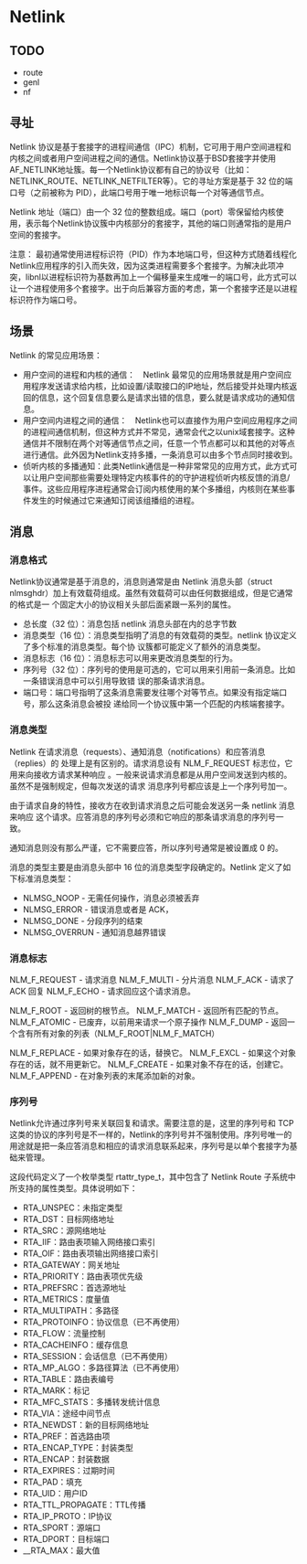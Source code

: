 # Netlink

## TODO

- route
- genl
- nf

## 寻址

Netlink 协议是基于套接字的进程间通信（IPC）机制，它可用于用户空间进程和内核之间或者用户空间进程之间的通信。Netlink协议基于BSD套接字并使用AF_NETLINK地址簇。每一个Netlink协议都有自己的协议号（比如：NETLINK_ROUTE、NETLINK_NETFILTER等）。它的寻址方案是基于 32 位的端口号（之前被称为 PID），此端口号用于唯一地标识每一个对等通信节点。

Netlink 地址（端口）由一个 32 位的整数组成。端口（port）零保留给内核使用，表示每个Netlink协议簇中内核部分的套接字，其他的端口则通常指的是用户空间的套接字。

注意： 最初通常使用进程标识符（PID）作为本地端口号，但这种方式随着线程化Netlink应用程序的引入而失效，因为这类进程需要多个套接字。为解决此项冲突，libnl以进程标识符为基数再加上一个偏移量来生成唯一的端口号，此方式可以让一个进程使用多个套接字。出于向后兼容方面的考虑，第一个套接字还是以进程标识符作为端口号。

## 场景

Netlink 的常见应用场景：

- 用户空间的进程和内核的通信： Netlink 最常见的应用场景就是用户空间应用程序发送请求给内核，比如设置/读取接口的IP地址，然后接受并处理内核返回的信息，这个回复信息要么是请求出错的信息，要么就是请求成功的通知信息。
- 用户空间内进程之间的通信： Netlink也可以直接作为用户空间应用程序之间的进程间通信机制，但这种方式并不常见，通常会代之以unix域套接字。这种通信并不限制在两个对等通信节点之间，任意一个节点都可以和其他的对等点进行通信。此外因为Netlink支持多播，一条消息可以由多个节点同时接收到。
- 侦听内核的多播通知：此类Netlink通信是一种非常常见的应用方式，此方式可以让用户空间那些需要处理特定内核事件的的守护进程侦听内核反馈的消息/事件。这些应用程序进程通常会订阅内核使用的某个多播组，内核则在某些事件发生的时候通过它来通知订阅该组播组的进程。

## 消息

### 消息格式

Netlink协议通常是基于消息的，消息则通常是由 Netlink 消息头部（struct nlmsghdr）加上有效载荷组成。虽然有效载荷可以由任何数据组成，但是它通常的格式是一 个固定大小的协议相关头部后面紧跟一系列的属性。

- 总长度（32 位）：消息包括 netlink 消息头部在内的总字节数
- 消息类型（16 位）：消息类型指明了消息的有效载荷的类型。netlink 协议定义了多个标准的消息类型。每个协 议簇都可能定义了额外的消息类型。
- 消息标志（16 位）：消息标志可以用来更改消息类型的行为。
- 序列号（32 位）：序列号的使用是可选的，它可以用来引用前一条消息。比如一条错误消息中可以引用导致错 误的那条请求消息。
- 端口号：端口号指明了这条消息需要发往哪个对等节点。如果没有指定端口号，那么这条消息会被投 递给同一个协议簇中第一个匹配的内核端套接字。

### 消息类型

Netlink 在请求消息（requests）、通知消息（notifications）和应答消息（replies）的 处理上是有区别的。请求消息设有 NLM_F_REQUEST 标志位，它用来向接收方请求某种响应 。一般来说请求消息都是从用户空间发送到内核的。虽然不是强制规定，但每次发送的请求 消息序列号都应该是上一个序列号加一。

由于请求自身的特性，接收方在收到请求消息之后可能会发送另一条 netlink 消息来响应 这个请求。应答消息的序列号必须和它响应的那条请求消息的序列号一致。

通知消息则没有那么严谨，它不需要应答，所以序列号通常是被设置成 0 的。

消息的类型主要是由消息头部中 16 位的消息类型字段确定的。Netlink 定义了如下标准消息类型：

- NLMSG_NOOP - 无需任何操作，消息必须被丢弃
- NLMSG_ERROR - 错误消息或者是 ACK，
- NLMSG_DONE - 分段序列的结束
- NLMSG_OVERRUN - 通知消息越界错误

### 消息标志

NLM_F_REQUEST - 请求消息
NLM_F_MULTI - 分片消息
NLM_F_ACK - 请求了 ACK 回复
NLM_F_ECHO - 请求回应这个请求消息。

NLM_F_ROOT - 返回树的根节点。
NLM_F_MATCH - 返回所有匹配的节点。
NLM_F_ATOMIC - 已废弃，以前用来请求一个原子操作
NLM_F_DUMP - 返回一个含有所有对象的列表（NLM_F_ROOT|NLM_F_MATCH）

NLM_F_REPLACE - 如果对象存在的话，替换它。
NLM_F_EXCL - 如果这个对象存在的话，就不用更新它。
NLM_F_CREATE - 如果对象不存在的话，创建它。
NLM_F_APPEND - 在对象列表的末尾添加新的对象。

### 序列号

Netlink允许通过序列号来关联回复和请求。需要注意的是，这里的序列号和 TCP 这类的协议的序列号是不一样的，Netlink的序列号并不强制使用。序列号唯一的用途就是把一条应答消息和相应的请求消息联系起来，序列号是以单个套接字为基础来管理。

这段代码定义了一个枚举类型 rtattr_type_t，其中包含了 Netlink Route 子系统中所支持的属性类型。具体说明如下：

- RTA_UNSPEC：未指定类型
- RTA_DST：目标网络地址
- RTA_SRC：源网络地址
- RTA_IIF：路由表项输入网络接口索引
- RTA_OIF：路由表项输出网络接口索引
- RTA_GATEWAY：网关地址
- RTA_PRIORITY：路由表项优先级
- RTA_PREFSRC：首选源地址
- RTA_METRICS：度量值
- RTA_MULTIPATH：多路径
- RTA_PROTOINFO：协议信息（已不再使用）
- RTA_FLOW：流量控制
- RTA_CACHEINFO：缓存信息
- RTA_SESSION：会话信息（已不再使用）
- RTA_MP_ALGO：多路径算法（已不再使用）
- RTA_TABLE：路由表编号
- RTA_MARK：标记
- RTA_MFC_STATS：多播转发统计信息
- RTA_VIA：途经中间节点
- RTA_NEWDST：新的目标网络地址
- RTA_PREF：首选路由项
- RTA_ENCAP_TYPE：封装类型
- RTA_ENCAP：封装数据
- RTA_EXPIRES：过期时间
- RTA_PAD：填充
- RTA_UID：用户ID
- RTA_TTL_PROPAGATE：TTL传播
- RTA_IP_PROTO：IP协议
- RTA_SPORT：源端口
- RTA_DPORT：目标端口
- __RTA_MAX：最大值
